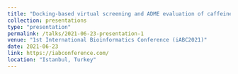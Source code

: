 ```yaml
---
title: "Docking-based virtual screening and ADME evaluation of caffeine-based phytochemicals as inhibitors of Monoamine Oxidase B"
collection: presentations
type: "presentation"
permalink: /talks/2021-06-23-presentation-1
venue: "1st International Bioinformatics Conference (iABC2021)"
date: 2021-06-23
link: https://iabconference.com/
location: "Istanbul, Turkey"
---
```

